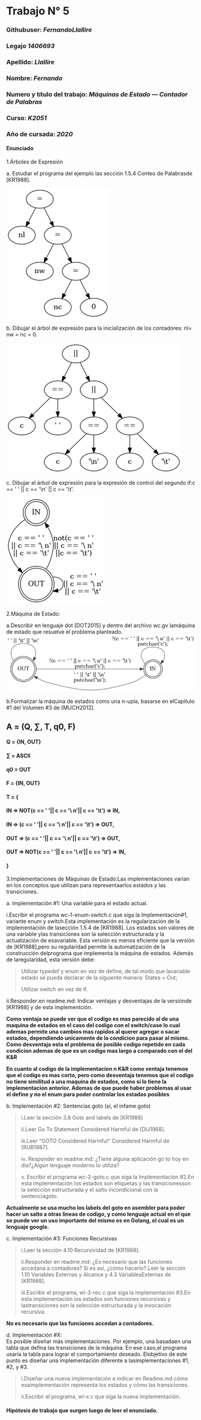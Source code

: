# Trabajo N° 5
### Githubuser: *FernandoLlallire*
### Legajo *1406693*
### Apellido: *Llallire*
### Nombre: *Fernando*
### Numero y título del trabajo: *Máquinas de Estado — Contador de Palabras*
### Curso: *K2051*
### Año de cursada: *2020*
#### Enunciado

1.Árboles de Expresión

a. Estudiar el programa del ejemplo las sección 1.5.4 Conteo de Palabrasde [KR1988].

![Diagrama1](./punto1.png)

b. Dibujar el árbol de expresión para la inicialización de los contadores: nl= nw = nc = 0.

![Diagrama2](./punto2.png)


c. Dibujar el árbol de expresión para la expresión de control del segundo if:c == ' ' || c == '\n' || c == '\t'.

![Diagrama3](./wc.png)


2.Máquina de Estado:

a.Describir  en  lenguaje  dot    [DOT2015]  y  dentro  del  archivo  wc.gv  lamáquina de estado que resuelve el problema planteado.
![Diagrama3](./wl.png)

b.Formalizar  la  máquina  de  estados  como  una  n-upla,  basarse  en  elCapítulo #1 del Volumen #3 de [MUCH2012].
## A = (Q, ∑, T, q0, F)

#### Q  = {IN, OUT}
#### ∑  = ASCII
#### q0 = OUT
#### F  = {IN, OUT}
#### T  =  {
#### IN => NOT(c == ' '|| c == '\ n'|| c == '\t') => IN,    
#### IN => (c == ' '|| c == '\ n'|| c == '\t') => OUT,
#### OUT => (c == ' '|| c == '\ n'|| c == '\t') => OUT, 
#### OUT => NOT(c == ' '|| c == '\ n'|| c == '\t') => IN,
#### } 

3.Implementaciones de Máquinas de Estado:Las implementaciones varían en los conceptos que utilizan para representaarlos estados y las transiciones.

a. Implementación #1: Una variable para el estado actual.

i.Escribir el programa wc-1-enum-switch.c que siga la Implementación#1, variante enum y switch.Esta implementación es la regularización de la implementación de lasección 1.5.4 de [KR1988]. Los estados son valores de una variable ylas transiciones son la selección estructurada y la actualización de esavariable. Esta versión es menos eficiente que la versión de [KR1988],pero su regularidad permite la automatización de la construcción delprograma  que  implementa  la  máquina  de  estados.  Además  de  laregularidad, esta versión debe:
> Utilizar  typedef  y  enum  en  vez  de  define,  de  tal  modo  que  lavariable estado se pueda declarar de la siguiente manera: States = Out;
> 
> Utilizar switch en vez de if.

ii.Responder en readme.md: Indicar ventajas y desventajas de la versiónde [KR1988] y de esta implementción.

**Como ventaja se puede ver que el codigo es mas parecido al de una maquina de estados en el caso del codigo con el switch/case lo cual ademas permite una cambios mas rapidos al querer agregar o sacar estados, dependiendo unicamente de la condicion para pasar al mismo.
Como desventaja esta el problema de posible codigo repetido en cada condicion ademas de que es un codigo mas largo a comparado con el del K&R**

**En cuanto al codigo de la implementacion n K&R como ventaja tenemos que el codigo es mas corto, pero como desventaja tenemos que el codigo no tiene similitud a una maquina de estados, como si lo tiene la implementacion anterior. Ademas de que puede haber problemas al usar el define y no el enum para poder controlar los estados posibles**

b. Implementación #2: Sentencias goto (sí, el infame goto)
> i.Leer la sección 3.8 Goto and labels de [KR1988]
> 
> ii.Leer Go To Statement Considered Harmful de [DIJ1968].
> 
> iii.Leer "GOTO Considered Harmful" Considered Harmful de [RUB1987].
> 
> iv. Responder en readme.md: ¿Tiene alguna aplicación go to hoy en día?¿Algún lenguaje moderno lo utiliza?
> 
> v.  Escribir el programa wc-2-goto.c que siga la Implementación #2.En esta implementación los estados son etiquetas y las transicionesson la selección estructurada y el salto incondicional con la sentenciagoto.

**Actualmente se usa mucho los labels del goto en asembler para poder hacer un salto a otras lineas de codigo, y como lenguaje actual en el que se puede ver un uso importante del mismo es en Golang, el cual es un lenguaje google.**

c. Implementación #3:  Funciones Recursivas
> i.Leer la sección 4.10 Recursividad de [KR1988].
> 
> ii.Responder en readme.md: ¿Es necesario que las funciones accedana a contadores? Si es así, ¿cómo hacerlo?.Leer  la  sección  1.10 Variables Externas y Alcance  y  4.3 VariablesExternas de [KR1988].
> 
> iii.Escribir el programa, wl-3-rec.c que siga la implementación #3.En  esta  implementación  los  estados  son  funciones recursivas  y  lastransiciones son la selección estructurada y la invocación recursiva.

**No es necesario que las funciones accedan a contadores.**

d. Implementación #X:</br>
Es  posible  diseñar  más  implementaciones.  Por  ejemplo,  una  basadaen  una  tabla  que  defina  las  transiciones  de  la  máquina.  En  ese  caso,el  programa  usaría  la  tabla  para  lograr  el  comportamiento  deseado.  Elobjetivo  de  este  punto  es  diseñar  una  implementación  diferente  a  lasimplementaciones #1, #2, y #3.</br>
> i.Diseñar una nueva implementación e indicar en Readme.md cómo esaimplementación representa los estados y cómo las transiciones.
> 
> ii.Escribir el programa, wl-x.c que siga la nueva implementación.
> 
#### Hipótesis de trabajo que surgen luego de leer el enunciado.